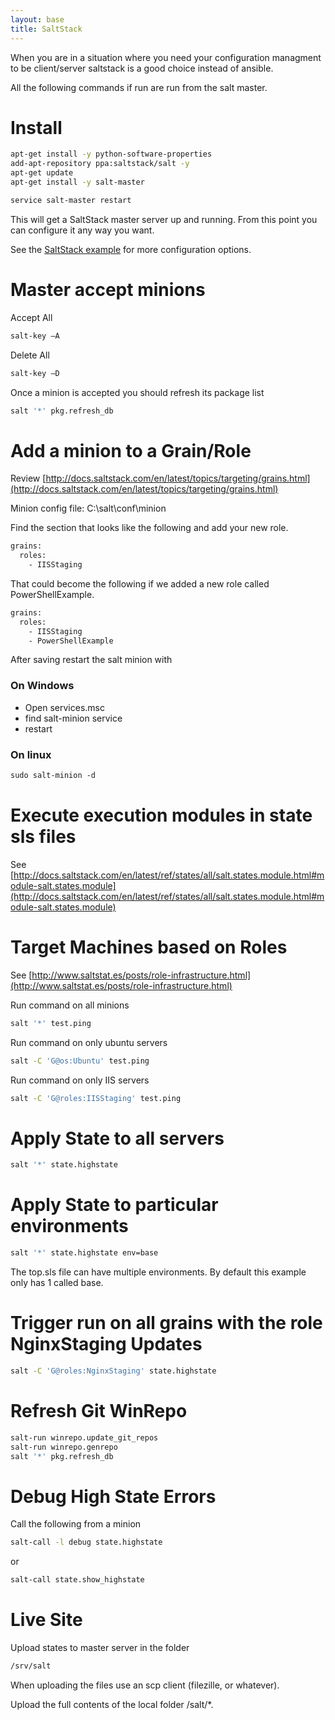 ```yaml
---
layout: base
title: SaltStack
---
```


When you are in a situation where you need your configuration managment to be 
client/server saltstack is a good choice instead of ansible.

All the following commands if run are run from the salt master.


# Install
```bash
apt-get install -y python-software-properties
add-apt-repository ppa:saltstack/salt -y
apt-get update
apt-get install -y salt-master

service salt-master restart
```

This will get a SaltStack master server up and running.  From this point you can configure it any way you want.

See the [SaltStack example](https://github.com/majorsilence/Dev/tree/master/DevOps/SaltStack) for more configuration options.


# Master accept minions

Accept All

```bash
salt-key –A
```

Delete All

```bash
salt-key –D
```

Once a minion is accepted you should refresh its package list

```bash
salt '*' pkg.refresh_db
```

# Add a minion to a Grain/Role
Review [http://docs.saltstack.com/en/latest/topics/targeting/grains.html](http://docs.saltstack.com/en/latest/topics/targeting/grains.html)

Minion config file: C:\salt\conf\minion

Find the section that looks like the following and add your new role.

```txt
grains:
  roles:
    - IISStaging
```

That could become the following if we added a new role called PowerShellExample.

```txt
grains:
  roles:
    - IISStaging
    - PowerShellExample
```

After saving restart the salt minion with

### On Windows
* Open services.msc
* find salt-minion service
* restart

### On linux

```ps
sudo salt-minion -d
```


# Execute execution modules in state sls files
See [http://docs.saltstack.com/en/latest/ref/states/all/salt.states.module.html#module-salt.states.module](http://docs.saltstack.com/en/latest/ref/states/all/salt.states.module.html#module-salt.states.module)


# Target Machines based on Roles 
See [http://www.saltstat.es/posts/role-infrastructure.html](http://www.saltstat.es/posts/role-infrastructure.html)

Run command on all minions

```bash
salt '*' test.ping
```

Run command on only ubuntu servers

```bash
salt -C 'G@os:Ubuntu' test.ping
```

Run command on only IIS servers

```bash
salt -C 'G@roles:IISStaging' test.ping
```


# Apply State to all servers

```bash
salt '*' state.highstate
```

# Apply State to particular environments

```bash
salt '*' state.highstate env=base
```

The top.sls file can have multiple environments.  By default this example only has 1 called base.


# Trigger run on all grains with the role NginxStaging Updates

```bash
salt -C 'G@roles:NginxStaging' state.highstate
```


# Refresh Git WinRepo

```bash
salt-run winrepo.update_git_repos
salt-run winrepo.genrepo
salt '*' pkg.refresh_db
```

# Debug High State Errors

Call the following from a minion

```bash
salt-call -l debug state.highstate
```

or 

```bash
salt-call state.show_highstate
```


# Live Site

Upload states to master server in the folder 

```bash
/srv/salt
```

When uploading the files use an scp client (filezille, or whatever).

Upload the full contents of the local folder /salt/*.
